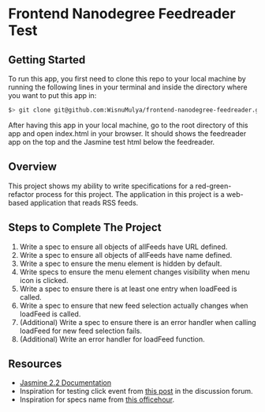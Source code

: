 # Frontend Nanodegree Feedreader Test


## Getting Started
To run this app, you first need to clone this repo to your local machine by running the following lines in your terminal and inside the directory where you want to put this app in:
```bash
$> git clone git@github.com:WisnuMulya/frontend-nanodegree-feedreader.git
```
After having this app in your local machine, go to the root directory of this app and open index.html in your browser. It should shows the feedreader app on the top and the Jasmine test html below the feedreader.


## Overview

This project shows my ability to write specifications for a red-green-refactor process for this project. The application in this project is a web-based application that reads RSS feeds.


## Steps to Complete The Project

1. Write a spec to ensure all objects of allFeeds have URL defined.
2. Write a spec to ensure all objects of allFeeds have name defined.
3. Write a spec to ensure the menu element is hidden by default.
4. Write specs to ensure the menu element changes visibility when menu icon is clicked.
5. Write a spec to ensure there is at least one entry when loadFeed is called.
6. Write a spec to ensure that new feed selection actually changes when loadFeed is called.
7. (Additional) Write a spec to ensure there is an error handler when calling loadFeed for new feed selection fails.
8. (Additional) Write an error handler for loadFeed function.

## Resources

* [Jasmine 2.2 Documentation](http://jasmine.github.io/2.2/introduction.html)
* Inspiration for testing click event from [this post](https://discussions.udacity.com/t/how-can-i-test-click-events/24556) in the discussion forum.
* Inspiration for specs name from [this officehour](https://www.youtube.com/watch?v=dEikwrjQPGo).
